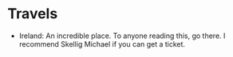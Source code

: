 # Travels
- Ireland: An incredible place. To anyone reading this, go there. I recommend Skellig Michael if you can get a ticket.
